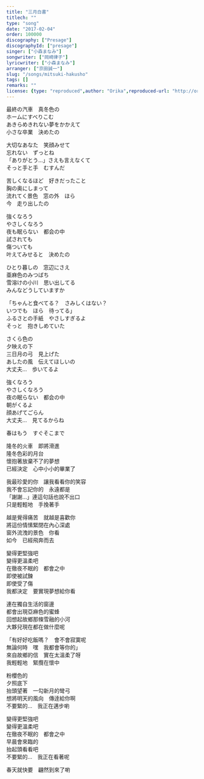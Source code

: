 ```yaml
---
title: "三月白書"
titlech: ""
type: "song"
date: "2017-02-04"
order: 100000
discography: ["Presage"]
discographyId: ["presage"]
singer: ["小森まなみ"]
songwriter: ["岡崎律子"]
lyricwriter: ["小森まなみ"]
arranger: ["京田誠一"]
slug: "/songs/mitsuki-hakusho"
tags: []
remarks: ""
license: {type: "reproduced",author: "Orika",reproduced-url: "http://orikamushi.myweb.hinet.net",reproduced-website: "織歌蟲"}
---
```


最終の汽車　真冬色の  
ホームにすべりこむ  
あきらめきれない夢をかかえて  
小さな卒業　決めたの  
  
大切なあなた　笑顔みせて  
忘れない　ずっとね  
「ありがとう...」さえも言えなくて  
そっと手と手　むすんだ  
  
苦しくなるほど　好きだったこと  
胸の奥にしまって  
流れてく景色　窓の外　ほら  
今　走り出したの  
  
強くなろう  
やさしくなろう  
夜も眠らない　都会の中  
試されても  
傷ついても  
叶えてみせると　決めたの  
  
ひとり暮しの　窓辺にさえ  
亜麻色のみつばち  
雪溶けの小川　思い出してる  
みんなどうしていますか  
  
「ちゃんと食べてる？　さみしくはない？  
いつでも　ほら　待ってる」  
ふるさとの手紙　やさしすぎるよ  
そっと　抱きしめていた  
  
さくら色の  
夕映えの下  
三日月の弓　見上げた  
あしたの風　伝えてほしいの  
大丈夫...　歩いてるよ  
  
強くなろう  
やさしくなろう  
夜の眠らない　都会の中  
朝がくるよ  
顔あげてごらん  
大丈夫...　見てるからね  
  
春はもう　すぐそこまで  

<!-- 翻译 -->

隆冬的火車　即將滑進  
隆冬色彩的月台  
懷抱著放棄不了的夢想  
已經決定　心中小小的畢業了  
  
我最珍愛的你　讓我看看你的笑容  
我不會忘記你的　永遠都是  
「謝謝...」連這句話也說不出口  
只是輕輕地　手挽著手  
  
越是覺得痛苦　就越是喜歡你  
將這份情愫緊閉在內心深處  
窗外流洩的景色　你看  
如今　已經飛奔而去  
  
變得更堅強吧  
變得更溫柔吧  
在徹夜不眠的　都會之中  
即使被試鍊  
即使受了傷  
我都決定　要實現夢想給你看  
  
連在獨自生活的窗邊  
都會出現亞麻色的蜜蜂  
回想起故鄉那條雪融的小河  
大夥兒現在都在做什麼呢  
  
「有好好吃飯嗎？　會不會寂寞呢  
無論何時　嘿　我都會等你的」  
來自故鄉的信　實在太溫柔了呀  
我輕輕地　緊攬在懷中  
  
粉櫻色的  
夕照底下  
抬頭望著　一勾新月的彎弓  
想將明天的風向　傳逹給你啊  
不要緊的...　我正在邁步喲  
  
變得更堅強吧  
變得更溫柔吧  
在徹夜不眠的　都會之中  
早晨會來臨的  
抬起頭看看吧  
不要緊的...　我正在看著呢  
  
春天就快要　翩然到來了喲
